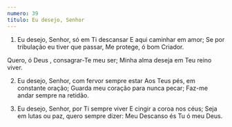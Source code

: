 ```yaml
---
numero: 39
titulo: Eu desejo, Senhor
---
```

1. Eu desejo, Senhor, só em Ti descansar
E aqui caminhar em amor;
Se por tribulação eu tiver que passar,
Me protege, ó bom Criador.

Quero, ó Deus , consagrar-Te meu ser;
Minha alma deseja em Teu reino viver.

2. Eu desejo, Senhor, com fervor sempre estar
Aos Teus pés, em constante oração;
Guarda meu coração para nunca pecar;
Faz-me andar sempre na retidão.

3. Eu desejo, Senhor, por Ti sempre viver
E cingir a coroa nos céus;
Seja em lutas ou paz, quero sempre dizer:
Meu Descanso és Tu ó meu Deus.
